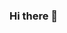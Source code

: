 ### Hi there 👋

<!--
**James-Gamboa/James-Gamboa** is a ✨ _special_ ✨ repository because its `README.md` (this file) appears on your GitHub profile.

Here are some ideas to get you started:

- 🔭 I’m currently working on ...
- 🌱 I’m currently learning ...
- 👯 I’m looking to collaborate on ...
- 🤔 I’m looking for help with ...
![200](https://user-images.githubusercontent.com/89418909/170891633-18d8edb3-0985-4761-a05b-4ff5fd0f1bdf.gif)

- 📫 How to reach me: ...
- 😄 Pronouns: ...
- ⚡ Fun fact: ...
-->
